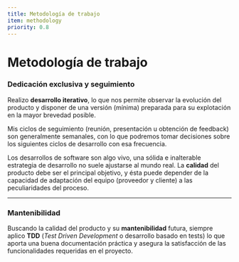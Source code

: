 ```yaml
---
title: Metodología de trabajo
item: methodology
priority: 0.8
---
```


# Metodología de trabajo

### Dedicación exclusiva y seguimiento

Realizo **desarrollo iterativo**, lo que nos permite observar la
evolución del producto y disponer de una versión (mínima) preparada para su
explotación en la mayor brevedad posible.

Mis ciclos de seguimiento (reunión, presentación u obtención de
feedback) son generalmente semanales, con lo que podremos tomar decisiones
sobre los siguientes ciclos de desarrollo con esa frecuencia.

Los desarrollos de software son algo vivo, una sólida e inalterable
estrategia de desarrollo no suele ajustarse al mundo real. La **calidad**
del producto debe ser el principal objetivo, y ésta puede depender
de la capacidad de adaptación del equipo (proveedor y cliente) a las
peculiaridades del proceso.

* * *

### Mantenibilidad

Buscando la calidad del producto y su **mantenibilidad** futura, siempre
aplico **TDD** (*Test Driven Development* o desarrollo basado en tests) lo
que aporta una buena documentación práctica y asegura la satisfacción de las
funcionalidades requeridas en el proyecto.

